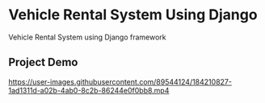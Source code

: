 # Vehicle Rental System Using Django
Vehicle Rental System using Django framework

## Project Demo



https://user-images.githubusercontent.com/89544124/184210827-1ad1311d-a02b-4ab0-8c2b-86244e0f0bb8.mp4


